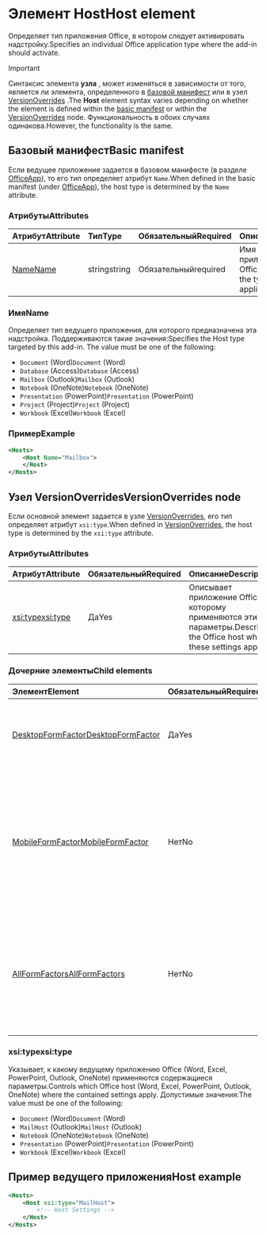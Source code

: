 # <a name="host-element"></a><span data-ttu-id="f4995-101">Элемент Host</span><span class="sxs-lookup"><span data-stu-id="f4995-101">Host element</span></span>

<span data-ttu-id="f4995-102">Определяет тип приложения Office, в котором следует активировать надстройку.</span><span class="sxs-lookup"><span data-stu-id="f4995-102">Specifies an individual Office application type where the add-in should activate.</span></span>

> [!IMPORTANT] 
> <span data-ttu-id="f4995-103">Синтаксис элемента **узла** , может изменяться в зависимости от того, является ли элемента, определенного в [базовой манифест](#basic-manifest) или в узел [VersionOverrides](#versionoverrides-node) .</span><span class="sxs-lookup"><span data-stu-id="f4995-103">The **Host** element syntax varies depending on whether the element is defined within the [basic manifest](#basic-manifest) or within the [VersionOverrides](#versionoverrides-node) node.</span></span> <span data-ttu-id="f4995-104">Функциональность в обоих случаях одинакова.</span><span class="sxs-lookup"><span data-stu-id="f4995-104">However, the functionality is the same.</span></span>  

## <a name="basic-manifest"></a><span data-ttu-id="f4995-105">Базовый манифест</span><span class="sxs-lookup"><span data-stu-id="f4995-105">Basic manifest</span></span>

<span data-ttu-id="f4995-106">Если ведущее приложение задается в базовом манифесте (в разделе [OfficeApp](officeapp.md)), то его тип определяет атрибут `Name`.</span><span class="sxs-lookup"><span data-stu-id="f4995-106">When defined in the basic manifest (under [OfficeApp](officeapp.md)), the host type is determined by the `Name` attribute.</span></span>   

### <a name="attributes"></a><span data-ttu-id="f4995-107">Атрибуты</span><span class="sxs-lookup"><span data-stu-id="f4995-107">Attributes</span></span>

| <span data-ttu-id="f4995-108">Атрибут</span><span class="sxs-lookup"><span data-stu-id="f4995-108">Attribute</span></span>     | <span data-ttu-id="f4995-109">Тип</span><span class="sxs-lookup"><span data-stu-id="f4995-109">Type</span></span>   | <span data-ttu-id="f4995-110">Обязательный</span><span class="sxs-lookup"><span data-stu-id="f4995-110">Required</span></span> | <span data-ttu-id="f4995-111">Описание</span><span class="sxs-lookup"><span data-stu-id="f4995-111">Description</span></span>                                      |
|:--------------|:-------|:---------|:-------------------------------------------------|
| [<span data-ttu-id="f4995-112">Name</span><span class="sxs-lookup"><span data-stu-id="f4995-112">Name</span></span>](#name) | <span data-ttu-id="f4995-113">string</span><span class="sxs-lookup"><span data-stu-id="f4995-113">string</span></span> | <span data-ttu-id="f4995-114">Обязательный</span><span class="sxs-lookup"><span data-stu-id="f4995-114">required</span></span> | <span data-ttu-id="f4995-115">Имя типа ведущего приложения Office.</span><span class="sxs-lookup"><span data-stu-id="f4995-115">The name of the type of Office host application.</span></span> |

### <a name="name"></a><span data-ttu-id="f4995-116">Имя</span><span class="sxs-lookup"><span data-stu-id="f4995-116">Name</span></span>
<span data-ttu-id="f4995-p102">Определяет тип ведущего приложения, для которого предназначена эта надстройка. Поддерживаются такие значения:</span><span class="sxs-lookup"><span data-stu-id="f4995-p102">Specifies the Host type targeted by this add-in. The value must be one of the following:</span></span>

- <span data-ttu-id="f4995-119">`Document` (Word)</span><span class="sxs-lookup"><span data-stu-id="f4995-119">`Document` (Word)</span></span>
- <span data-ttu-id="f4995-120">`Database` (Access)</span><span class="sxs-lookup"><span data-stu-id="f4995-120">`Database` (Access)</span></span>
- <span data-ttu-id="f4995-121">`Mailbox` (Outlook)</span><span class="sxs-lookup"><span data-stu-id="f4995-121">`Mailbox` (Outlook)</span></span>
- <span data-ttu-id="f4995-122">`Notebook` (OneNote)</span><span class="sxs-lookup"><span data-stu-id="f4995-122">`Notebook` (OneNote)</span></span>
- <span data-ttu-id="f4995-123">`Presentation` (PowerPoint)</span><span class="sxs-lookup"><span data-stu-id="f4995-123">`Presentation` (PowerPoint)</span></span>
- <span data-ttu-id="f4995-124">`Project` (Project)</span><span class="sxs-lookup"><span data-stu-id="f4995-124">`Project` (Project)</span></span>
- <span data-ttu-id="f4995-125">`Workbook` (Excel)</span><span class="sxs-lookup"><span data-stu-id="f4995-125">`Workbook` (Excel)</span></span>

### <a name="example"></a><span data-ttu-id="f4995-126">Пример</span><span class="sxs-lookup"><span data-stu-id="f4995-126">Example</span></span>
```xml
<Hosts>
    <Host Name="Mailbox">
    </Host>
</Hosts>
```

## <a name="versionoverrides-node"></a><span data-ttu-id="f4995-127">Узел VersionOverrides</span><span class="sxs-lookup"><span data-stu-id="f4995-127">VersionOverrides node</span></span>
<span data-ttu-id="f4995-128">Если основной элемент задается в узле [VersionOverrides](versionoverrides.md), его тип определяет атрибут `xsi:type`.</span><span class="sxs-lookup"><span data-stu-id="f4995-128">When defined in [VersionOverrides](versionoverrides.md), the host type is determined by the `xsi:type` attribute.</span></span> 

### <a name="attributes"></a><span data-ttu-id="f4995-129">Атрибуты</span><span class="sxs-lookup"><span data-stu-id="f4995-129">Attributes</span></span>

|  <span data-ttu-id="f4995-130">Атрибут</span><span class="sxs-lookup"><span data-stu-id="f4995-130">Attribute</span></span>  |  <span data-ttu-id="f4995-131">Обязательный</span><span class="sxs-lookup"><span data-stu-id="f4995-131">Required</span></span>  |  <span data-ttu-id="f4995-132">Описание</span><span class="sxs-lookup"><span data-stu-id="f4995-132">Description</span></span>  |
|:-----|:-----|:-----|
|  [<span data-ttu-id="f4995-133">xsi:type</span><span class="sxs-lookup"><span data-stu-id="f4995-133">xsi:type</span></span>](#xsitype)  |  <span data-ttu-id="f4995-134">Да</span><span class="sxs-lookup"><span data-stu-id="f4995-134">Yes</span></span>  | <span data-ttu-id="f4995-135">Описывает приложение Office, к которому применяются эти параметры.</span><span class="sxs-lookup"><span data-stu-id="f4995-135">Describes the Office host where these settings apply.</span></span>|

### <a name="child-elements"></a><span data-ttu-id="f4995-136">Дочерние элементы</span><span class="sxs-lookup"><span data-stu-id="f4995-136">Child elements</span></span>

|  <span data-ttu-id="f4995-137">Элемент</span><span class="sxs-lookup"><span data-stu-id="f4995-137">Element</span></span> |  <span data-ttu-id="f4995-138">Обязательный</span><span class="sxs-lookup"><span data-stu-id="f4995-138">Required</span></span>  |  <span data-ttu-id="f4995-139">Описание</span><span class="sxs-lookup"><span data-stu-id="f4995-139">Description</span></span>  |
|:-----|:-----|:-----|
|  [<span data-ttu-id="f4995-140">DesktopFormFactor</span><span class="sxs-lookup"><span data-stu-id="f4995-140">DesktopFormFactor</span></span>](desktopformfactor.md)    |  <span data-ttu-id="f4995-141">Да</span><span class="sxs-lookup"><span data-stu-id="f4995-141">Yes</span></span>   |  <span data-ttu-id="f4995-142">Определяет параметры классического форм-фактора.</span><span class="sxs-lookup"><span data-stu-id="f4995-142">Defines the settings for the desktop form factor.</span></span> |
|  [<span data-ttu-id="f4995-143">MobileFormFactor</span><span class="sxs-lookup"><span data-stu-id="f4995-143">MobileFormFactor</span></span>](mobileformfactor.md)    |  <span data-ttu-id="f4995-144">Нет</span><span class="sxs-lookup"><span data-stu-id="f4995-144">No</span></span>   |  <span data-ttu-id="f4995-p103">Определяет параметры форм-фактора мобильного устройства. **Примечание.** Этот элемент поддерживается только в Outlook для iOS.</span><span class="sxs-lookup"><span data-stu-id="f4995-p103">Defines the settings for the mobile form factor. **Note:** this element is only supported in Outlook for iOS.</span></span> |
|  [<span data-ttu-id="f4995-147">AllFormFactors</span><span class="sxs-lookup"><span data-stu-id="f4995-147">AllFormFactors</span></span>](allformfactors.md)    |  <span data-ttu-id="f4995-148">Нет</span><span class="sxs-lookup"><span data-stu-id="f4995-148">No</span></span>   |  <span data-ttu-id="f4995-149">Определяет параметры всех форм-факторов.</span><span class="sxs-lookup"><span data-stu-id="f4995-149">Defines the settings for all form factors.</span></span> <span data-ttu-id="f4995-150">Используется только пользовательскими функциями в Excel.</span><span class="sxs-lookup"><span data-stu-id="f4995-150">Only used by custom functions in Excel.</span></span> |

### <a name="xsitype"></a><span data-ttu-id="f4995-151">xsi:type</span><span class="sxs-lookup"><span data-stu-id="f4995-151">xsi:type</span></span>

<span data-ttu-id="f4995-152">Указывает, к какому ведущему приложению Office (Word, Excel, PowerPoint, Outlook, OneNote) применяются содержащиеся параметры.</span><span class="sxs-lookup"><span data-stu-id="f4995-152">Controls which Office host (Word, Excel, PowerPoint, Outlook, OneNote) where the contained settings apply.</span></span> <span data-ttu-id="f4995-153">Допустимые значения:</span><span class="sxs-lookup"><span data-stu-id="f4995-153">The value must be one of the following:</span></span>

- <span data-ttu-id="f4995-154">`Document` (Word)</span><span class="sxs-lookup"><span data-stu-id="f4995-154">`Document` (Word)</span></span>
- <span data-ttu-id="f4995-155">`MailHost` (Outlook)</span><span class="sxs-lookup"><span data-stu-id="f4995-155">`MailHost` (Outlook)</span></span>    
- <span data-ttu-id="f4995-156">`Notebook` (OneNote)</span><span class="sxs-lookup"><span data-stu-id="f4995-156">`Notebook` (OneNote)</span></span>
- <span data-ttu-id="f4995-157">`Presentation` (PowerPoint)</span><span class="sxs-lookup"><span data-stu-id="f4995-157">`Presentation` (PowerPoint)</span></span>
- <span data-ttu-id="f4995-158">`Workbook` (Excel)</span><span class="sxs-lookup"><span data-stu-id="f4995-158">`Workbook` (Excel)</span></span>

## <a name="host-example"></a><span data-ttu-id="f4995-159">Пример ведущего приложения</span><span class="sxs-lookup"><span data-stu-id="f4995-159">Host example</span></span> 
```xml
<Hosts>
    <Host xsi:type="MailHost">
        <!-- Host Settings -->
    </Host>
</Hosts>
```

